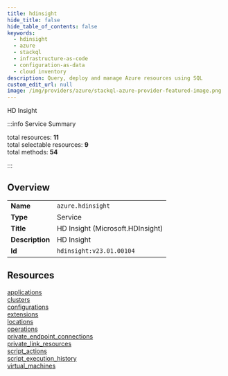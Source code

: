 ```yaml
---
title: hdinsight
hide_title: false
hide_table_of_contents: false
keywords:
  - hdinsight
  - azure
  - stackql
  - infrastructure-as-code
  - configuration-as-data
  - cloud inventory
description: Query, deploy and manage Azure resources using SQL
custom_edit_url: null
image: /img/providers/azure/stackql-azure-provider-featured-image.png
---
```

HD Insight  
    
:::info Service Summary

<div class="row">
<div class="providerDocColumn">
<span>total resources:&nbsp;<b>11</b></span><br />
<span>total selectable resources:&nbsp;<b>9</b></span><br />
<span>total methods:&nbsp;<b>54</b></span><br />
</div>
</div>

:::

## Overview
<table><tbody>
<tr><td><b>Name</b></td><td><code>azure.hdinsight</code></td></tr>
<tr><td><b>Type</b></td><td>Service</td></tr>
<tr><td><b>Title</b></td><td>HD Insight (Microsoft.HDInsight)</td></tr>
<tr><td><b>Description</b></td><td>HD Insight</td></tr>
<tr><td><b>Id</b></td><td><code>hdinsight:v23.01.00104</code></td></tr>
</tbody></table>

## Resources
<div class="row">
<div class="providerDocColumn">
<a href="/providers/azure/hdinsight/applications/">applications</a><br />
<a href="/providers/azure/hdinsight/clusters/">clusters</a><br />
<a href="/providers/azure/hdinsight/configurations/">configurations</a><br />
<a href="/providers/azure/hdinsight/extensions/">extensions</a><br />
<a href="/providers/azure/hdinsight/locations/">locations</a><br />
<a href="/providers/azure/hdinsight/operations/">operations</a><br />
</div>
<div class="providerDocColumn">
<a href="/providers/azure/hdinsight/private_endpoint_connections/">private_endpoint_connections</a><br />
<a href="/providers/azure/hdinsight/private_link_resources/">private_link_resources</a><br />
<a href="/providers/azure/hdinsight/script_actions/">script_actions</a><br />
<a href="/providers/azure/hdinsight/script_execution_history/">script_execution_history</a><br />
<a href="/providers/azure/hdinsight/virtual_machines/">virtual_machines</a><br />
</div>
</div>
